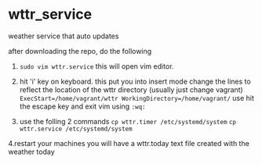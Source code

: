 # wttr_service
weather service that auto updates

after downloading the repo, do the following 
1. `sudo vim wttr.service`
this will open vim editor.
2. hit 'i' key on keyboard. this put you into insert mode
change the lines to reflect the location of the wttr directory (usually just change vagrant)
`ExecStart=/home/vagrant/wttr
WorkingDirectory=/home/vagrant/`
use hit the escape key and exit vim using `:wq:`

3. use the folling 2 commands
`cp wttr.timer /etc/systemd/system`
`cp wttr.service /etc/systemd/system`

4.restart your machines you will have a wttr.today text file created with the weather today
